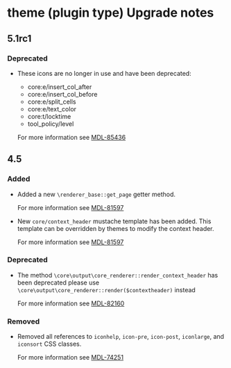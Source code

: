 # theme (plugin type) Upgrade notes

## 5.1rc1

### Deprecated

- These icons are no longer in use and have been deprecated:
    - core:e/insert_col_after
    - core:e/insert_col_before
    - core:e/split_cells
    - core:e/text_color
    - core:t/locktime
    - tool_policy/level

  For more information see [MDL-85436](https://tracker.moodle.org/browse/MDL-85436)

## 4.5

### Added

- Added a new `\renderer_base::get_page` getter method.

  For more information see [MDL-81597](https://tracker.moodle.org/browse/MDL-81597)
- New `core/context_header` mustache template has been added. This template can be overridden by themes to modify the context header.

  For more information see [MDL-81597](https://tracker.moodle.org/browse/MDL-81597)

### Deprecated

- The method `\core\output\core_renderer::render_context_header` has been deprecated please use `\core\output\core_renderer::render($contextheader)` instead

  For more information see [MDL-82160](https://tracker.moodle.org/browse/MDL-82160)

### Removed

- Removed all references to `iconhelp`, `icon-pre`, `icon-post`, `iconlarge`, and `iconsort` CSS classes.

  For more information see [MDL-74251](https://tracker.moodle.org/browse/MDL-74251)
